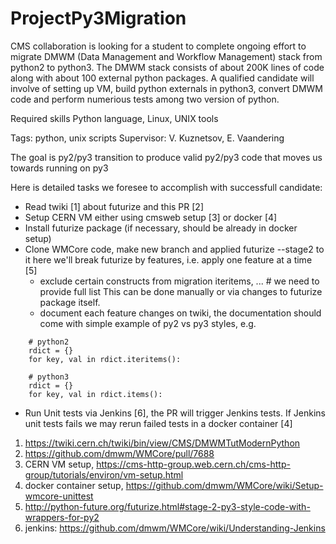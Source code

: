 # ProjectPy3Migration

CMS collaboration is looking for a student to complete ongoing
effort to migrate DMWM (Data Management and Workflow Management) stack from
python2 to python3. The DMWM stack consists of about 200K lines of code along
with about 100 external python packages. A qualified candidate will involve of
setting up VM, build python externals in python3, convert DMWM code and perform
numerious tests among two version of python.

Required skills Python language, Linux, UNIX tools

Tags: python, unix scripts
Supervisor: V. Kuznetsov, E. Vaandering

The goal is py2/py3 transition to produce valid py2/py3 code that moves us towards running on py3

Here is detailed tasks we foresee to accomplish with successfull candidate:

- Read twiki [1] about futurize and this PR [2]
- Setup CERN VM either using cmsweb setup [3] or docker [4]
- Install futurize package (if necessary, should be already in docker setup)
- Clone WMCore code, make new branch and applied futurize --stage2 to it
  here we'll break futurize by features, i.e. apply one feature at a time [5]
  - exclude certain constructs from migration
    iteritems, ... # we need to provide full list
    This can be done manually or via changes to futurize package itself.
  - document each feature changes on twiki, the documentation should come
    with simple example of py2 vs py3 styles, e.g.

```
    # python2
    rdict = {}
    for key, val in rdict.iteritems():

    # python3
    rdict = {}
    for key, val in rdict.items():
```
- Run Unit tests via Jenkins [6], the PR will trigger Jenkins tests.
If Jenkins unit tests fails we may rerun failed tests in a docker container [4]

1. https://twiki.cern.ch/twiki/bin/view/CMS/DMWMTutModernPython
2. https://github.com/dmwm/WMCore/pull/7688
3. CERN VM setup, https://cms-http-group.web.cern.ch/cms-http-group/tutorials/environ/vm-setup.html
4. docker container setup, https://github.com/dmwm/WMCore/wiki/Setup-wmcore-unittest
5. http://python-future.org/futurize.html#stage-2-py3-style-code-with-wrappers-for-py2
6. jenkins: https://github.com/dmwm/WMCore/wiki/Understanding-Jenkins
